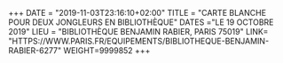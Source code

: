 +++
DATE = "2019-11-03T23:16:10+02:00"
TITLE = "CARTE BLANCHE POUR DEUX JONGLEURS EN BIBLIOTHÈQUE"
DATES ="LE 19 OCTOBRE 2019"
LIEU = "BIBLIOTHÈQUE BENJAMIN RABIER, PARIS 75019"
LINK= "HTTPS://WWW.PARIS.FR/EQUIPEMENTS/BIBLIOTHEQUE-BENJAMIN-RABIER-6277"
WEIGHT=9999852
+++